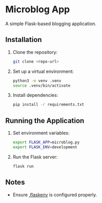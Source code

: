 # Microblog App

A simple Flask-based blogging application.

## Installation

1. Clone the repository:
   ```bash
   git clone <repo-url>
   ```
2. Set up a virtual environment:
   ```bash
   python3 -m venv .venv
   source .venv/bin/activate
   ```
3. Install dependencies:
   ```bash
   pip install -r requirements.txt
   ```

## Running the Application

1. Set environment variables:
   ```bash
   export FLASK_APP=microblog.py
   export FLASK_ENV=development
   ```
2. Run the Flask server:
   ```bash
   flask run
   ```

## Notes

- Ensure [.flaskenv](http://_vscodecontentref_/5) is configured properly.